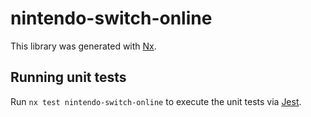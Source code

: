 # nintendo-switch-online

This library was generated with [Nx](https://nx.dev).

## Running unit tests

Run `nx test nintendo-switch-online` to execute the unit tests via [Jest](https://jestjs.io).
